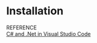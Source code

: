 # Installation

REFERENCE\
 [C# and .Net in Visual Studio Code](https://www.youtube.com/watch?v=GVmtPO-UEps)
